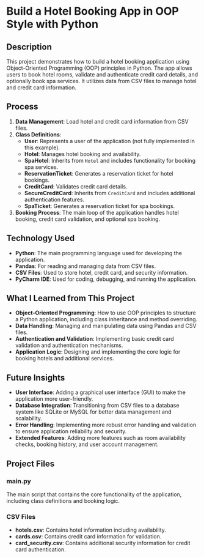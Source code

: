 # Build a Hotel Booking App in OOP Style with Python

## Description

This project demonstrates how to build a hotel booking application using Object-Oriented Programming (OOP) principles in Python. The app allows users to book hotel rooms, validate and authenticate credit card details, and optionally book spa services. It utilizes data from CSV files to manage hotel and credit card information.

## Process

1. **Data Management**: Load hotel and credit card information from CSV files.
2. **Class Definitions**:
   - **User**: Represents a user of the application (not fully implemented in this example).
   - **Hotel**: Manages hotel booking and availability.
   - **SpaHotel**: Inherits from `Hotel` and includes functionality for booking spa services.
   - **ReservationTicket**: Generates a reservation ticket for hotel bookings.
   - **CreditCard**: Validates credit card details.
   - **SecureCreditCard**: Inherits from `CreditCard` and includes additional authentication features.
   - **SpaTicket**: Generates a reservation ticket for spa bookings.
3. **Booking Process**: The main loop of the application handles hotel booking, credit card validation, and optional spa booking.

## Technology Used

- **Python**: The main programming language used for developing the application.
- **Pandas**: For reading and managing data from CSV files.
- **CSV Files**: Used to store hotel, credit card, and security information.
- **PyCharm IDE**: Used for coding, debugging, and running the application.

## What I Learned from This Project

- **Object-Oriented Programming**: How to use OOP principles to structure a Python application, including class inheritance and method overriding.
- **Data Handling**: Managing and manipulating data using Pandas and CSV files.
- **Authentication and Validation**: Implementing basic credit card validation and authentication mechanisms.
- **Application Logic**: Designing and implementing the core logic for booking hotels and additional services.

## Future Insights

- **User Interface**: Adding a graphical user interface (GUI) to make the application more user-friendly.
- **Database Integration**: Transitioning from CSV files to a database system like SQLite or MySQL for better data management and scalability.
- **Error Handling**: Implementing more robust error handling and validation to ensure application reliability and security.
- **Extended Features**: Adding more features such as room availability checks, booking history, and user account management.

## Project Files

### main.py

The main script that contains the core functionality of the application, including class definitions and booking logic.

### CSV Files

- **hotels.csv**: Contains hotel information including availability.
- **cards.csv**: Contains credit card information for validation.
- **card_security.csv**: Contains additional security information for credit card authentication.
